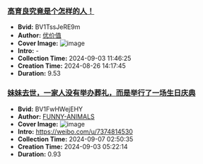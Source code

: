 ### [高育良究竟是个怎样的人！](https://www.bilibili.com/video/BV1TssJeRE9m)
- **Bvid:** BV1TssJeRE9m
- **Author:** [优价值](https://space.bilibili.com/3546605057738866)
- **Cover Image:** ![image](http://i0.hdslb.com/bfs/archive/73f13cb9b7f257763dac7528b11208253ba1d889.jpg)
- **Intro:** -
- **Collection Time:** 2024-09-03 11:46:25
- **Creation Time:** 2024-08-26 14:17:45
- **Duration:** 9.53

### [妹妹去世，一家人没有举办葬礼，而是举行了一场生日庆典](https://www.bilibili.com/video/BV1FwHWejEHY)
- **Bvid:** BV1FwHWejEHY
- **Author:** [FUNNY-ANIMALS](https://space.bilibili.com/25893396)
- **Cover Image:** ![image](http://i1.hdslb.com/bfs/archive/1f7d644c37c592f44e1bfd000ca30972d5a90f19.jpg)
- **Intro:** https://weibo.com/u/7374814530
- **Collection Time:** 2024-09-07 02:50:35
- **Creation Time:** 2024-09-03 05:22:14
- **Duration:** 0.93

